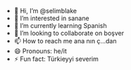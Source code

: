 - 👋 Hi, I’m @selimblake
- 👀 I’m interested in sanane
- 🌱 I’m currently learning Spanish
- 💞️ I’m looking to collaborate on boşver
- 📫 How to reach me  ana nın ç...dan
- 😄 Pronouns: he/it
- ⚡ Fun fact: Türkieyyi severim

<!---
selimblake/selimblake is a ✨ special ✨ repository because its `README.md` (this file) appears on your GitHub profile.
You can click the Preview link to take a look at your changes.
--->
